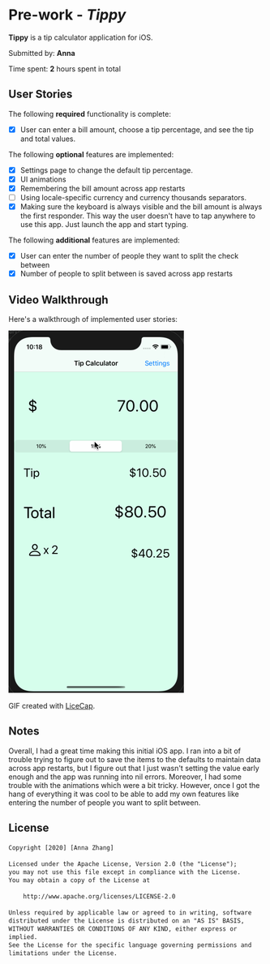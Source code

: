 # Pre-work - *Tippy*

**Tippy** is a tip calculator application for iOS.

Submitted by: **Anna**

Time spent: **2** hours spent in total

## User Stories

The following **required** functionality is complete:

* [X] User can enter a bill amount, choose a tip percentage, and see the tip and total values.

The following **optional** features are implemented:
* [X] Settings page to change the default tip percentage.
* [X] UI animations
* [X] Remembering the bill amount across app restarts
* [ ] Using locale-specific currency and currency thousands separators.
* [X] Making sure the keyboard is always visible and the bill amount is always the first responder. This way the user doesn't have to tap anywhere to use this app. Just launch the app and start typing.

The following **additional** features are implemented:

- [X] User can enter the number of people they want to split the check between
- [X] Number of people to split between is saved across app restarts

## Video Walkthrough 

Here's a walkthrough of implemented user stories:

![Walkthough](walkthrough.gif)

GIF created with [LiceCap](http://www.cockos.com/licecap/).

## Notes

Overall, I had a great time making this initial iOS app. I ran into a bit of trouble trying to figure out to save the items to the defaults to maintain data across app restarts, but I figure out that I just wasn't setting the value early enough and the app was running into nil errors. Moreover, I had some trouble with the animations which were a bit tricky. However, once I got the hang of everything it was cool to be able to add my own features like entering the number of people you want to split between. 

## License

    Copyright [2020] [Anna Zhang]

    Licensed under the Apache License, Version 2.0 (the "License");
    you may not use this file except in compliance with the License.
    You may obtain a copy of the License at

        http://www.apache.org/licenses/LICENSE-2.0

    Unless required by applicable law or agreed to in writing, software
    distributed under the License is distributed on an "AS IS" BASIS,
    WITHOUT WARRANTIES OR CONDITIONS OF ANY KIND, either express or implied.
    See the License for the specific language governing permissions and
    limitations under the License.